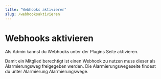```yaml
---
title: "Webhooks aktivieren"
slug: /webhooksaktivieren
---
```


# Webhooks aktivieren

Als Admin kannst du Webhooks unter der Plugins Seite aktivieren.



Damit ein Mitglied berechtigt ist einen Webhook zu nutzen muss dieser als Alarmierungsweg freigegeben werden. Die Alarmierungswegeseite findest du unter Alarmierung  Alarmierungswege.